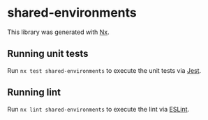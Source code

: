 # shared-environments

This library was generated with [Nx](https://nx.dev).

## Running unit tests

Run `nx test shared-environments` to execute the unit tests via [Jest](https://jestjs.io).

## Running lint

Run `nx lint shared-environments` to execute the lint via [ESLint](https://eslint.org/).
